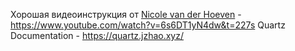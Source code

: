Хорошая видеоинструкция от [Nicole van der Hoeven](https://www.youtube.com/@nicolevdh) - https://www.youtube.com/watch?v=6s6DT1yN4dw&t=227s
Quartz Documentation - https://quartz.jzhao.xyz/